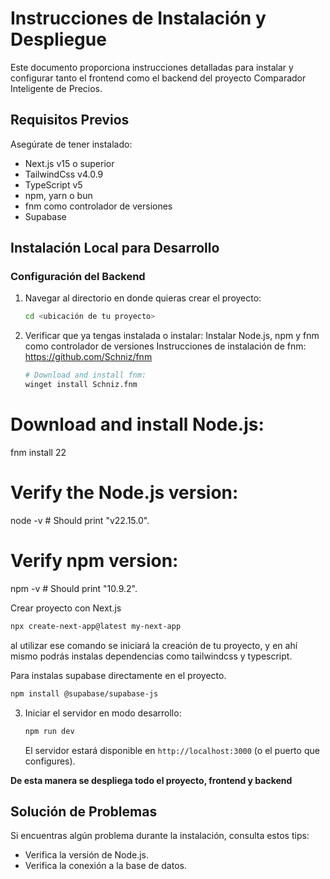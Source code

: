 # Instrucciones de Instalación y Despliegue

Este documento proporciona instrucciones detalladas para instalar y configurar tanto el frontend como el backend del proyecto Comparador Inteligente de Precios.

## Requisitos Previos

Asegúrate de tener instalado:

- Next.js v15 o superior
- TailwindCss v4.0.9
- TypeScript v5
- npm, yarn o bun
- fnm como controlador de versiones
- Supabase

## Instalación Local para Desarrollo

### Configuración del Backend

1. Navegar al directorio en donde quieras crear el proyecto:

   ```bash
   cd <ubicación de tu proyecto>
   ```

2. Verificar que ya tengas instalada o instalar:
   Instalar Node.js, npm y fnm como controlador de versiones
   Instrucciones de instalación de fnm: https://github.com/Schniz/fnm

   ```bash
   # Download and install fnm:
   winget install Schniz.fnm
   ```

# Download and install Node.js:

fnm install 22

# Verify the Node.js version:

node -v # Should print "v22.15.0".

# Verify npm version:

npm -v # Should print "10.9.2".

Crear proyecto con Next.js

```bash
npx create-next-app@latest my-next-app
```

al utilizar ese comando se iniciará la creación de tu proyecto, y en ahí mismo podrás instalas dependencias como tailwindcss y typescript.

Para instalas supabase directamente en el proyecto.

```bash
npm install @supabase/supabase-js
```

3. Iniciar el servidor en modo desarrollo:
   ```bash
   npm run dev
   ```
   El servidor estará disponible en `http://localhost:3000` (o el puerto que configures).

**De esta manera se despliega todo el proyecto, frontend y backend**

## Solución de Problemas

Si encuentras algún problema durante la instalación, consulta estos tips:

- Verifica la versión de Node.js.
- Verifica la conexión a la base de datos.

